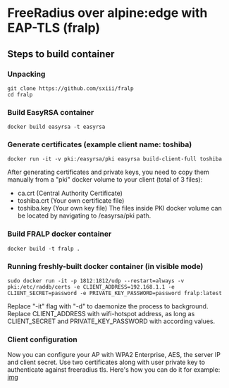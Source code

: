 # FreeRadius over alpine:edge with EAP-TLS (fralp)

## Steps to build container

### Unpacking
```
git clone https://github.com/sxiii/fralp
cd fralp
```

### Build EasyRSA container
```
docker build easyrsa -t easyrsa
```

### Generate certificates (example client name: toshiba)
```
docker run -it -v pki:/easyrsa/pki easyrsa build-client-full toshiba
```

After generating certificates and private keys, you need to copy them manually from a "pki" docker volume to your client (total of 3 files):
* ca.crt (Central Authority Certificate)
* toshiba.crt (Your own certificate file)
* toshiba.key (Your own key file)
The files inside PKI docker volume can be located by navigating to /easyrsa/pki path.

### Build FRALP docker container
```
docker build -t fralp .
```

### Running freshly-built docker container (in visible mode)
```
sudo docker run -it -p 1812:1812/udp --restart=always -v pki:/etc/raddb/certs -e CLIENT_ADDRESS=192.168.1.1 -e CLIENT_SECRET=password -e PRIVATE_KEY_PASSWORD=password fralp:latest
```

Replace "-it" flag with "-d" to daemonize the process to background.
Replace CLIENT_ADDRESS with wifi-hotspot address, as long as CLIENT_SECRET and PRIVATE_KEY_PASSWORD with according values.

### Client configuration
Now you can configure your AP with WPA2 Enterprise, AES, the server IP and client secret.
Use two certificates along with user private key to authenticate against freeradius tls.
Here's how you can do it for example:
[img](https://github.com/sxiii/fralp/raw/master/freeradius-auth.png)

